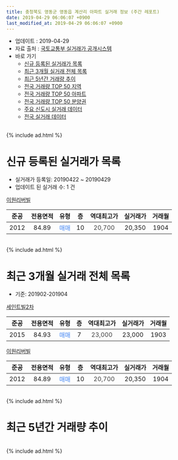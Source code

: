 ```yaml
---
title: 충청북도 영동군 영동읍 계산리 아파트 실거래 정보 (주간 레포트)
date: 2019-04-29 06:06:07 +0900
last_modified_at: 2019-04-29 06:06:07 +0900
---
```


* 업데이트 : 2019-04-29
* 자료 출처 : [국토교통부 실거래가 공개시스템](http://rt.molit.go.kr)
* 바로 가기
    * [신규 등록된 실거래가 목록](#신규-등록된-실거래가-목록)
    * [최근 3개월 실거래 전체 목록](#최근-3개월-실거래-전체-목록)
    * [최근 5년간 거래량 추이](#최근-5년간-거래량-추이)
    * [전국 거래량 TOP 50 지역](https://inasie.github.io/apt-trade-info/최근-3개월-전국에서-가장-거래가-많이-발생한-지역)
    * [전국 거래량 TOP 50 아파트](https://inasie.github.io/apt-trade-info/최근-3개월-전국에서-가장-거래가-많이-발생한-아파트)
    * [전국 거래량 TOP 50 분양권](https://inasie.github.io/apt-trade-info/최근-3개월-전국에서-가장-거래가-많이-발생한-분양권)
    * [주요 신도시 실거래 데이터](https://inasie.github.io/apt-trade-info/주요-신도시)
    * [전국 실거래 데이터](https://inasie.github.io/apt-trade-info/전국)
<br>
{% include ad.html %}
<br>

# 신규 등록된 실거래가 목록
* 실거래가 등록일: 20190422 ~ 20190429
* 업데이트 된 실거래 수: 1 건


[이원리버빌](https://search.naver.com/search.naver?query=%EC%B6%A9%EC%B2%AD%EB%B6%81%EB%8F%84+%EC%98%81%EB%8F%99%EA%B5%B0+%EC%98%81%EB%8F%99%EC%9D%8D+%EA%B3%84%EC%82%B0%EB%A6%AC+%EC%9D%B4%EC%9B%90%EB%A6%AC%EB%B2%84%EB%B9%8C)

|준공|전용면적|유형|층|역대최고가|실거래가|거래월|
|:---:|:---:|:---:|:---:|:---:|:---:|:---:|
|2012|84.89|<span style="color:#4285f3">매매</span>|10|<span style="color:#444444">20,700</span>|20,350|1904|


<br>
{% include ad.html %}
<br>

# 최근 3개월 실거래 전체 목록
* 기준: 201902-201904


[세인트빌2차](https://search.naver.com/search.naver?query=%EC%B6%A9%EC%B2%AD%EB%B6%81%EB%8F%84+%EC%98%81%EB%8F%99%EA%B5%B0+%EC%98%81%EB%8F%99%EC%9D%8D+%EA%B3%84%EC%82%B0%EB%A6%AC+%EC%84%B8%EC%9D%B8%ED%8A%B8%EB%B9%8C2%EC%B0%A8)

|준공|전용면적|유형|층|역대최고가|실거래가|거래월|
|:---:|:---:|:---:|:---:|:---:|:---:|:---:|
|2015|84.93|<span style="color:#4285f3">매매</span>|7|<span style="color:#444444">23,000</span>|23,000|1903|

[이원리버빌](https://search.naver.com/search.naver?query=%EC%B6%A9%EC%B2%AD%EB%B6%81%EB%8F%84+%EC%98%81%EB%8F%99%EA%B5%B0+%EC%98%81%EB%8F%99%EC%9D%8D+%EA%B3%84%EC%82%B0%EB%A6%AC+%EC%9D%B4%EC%9B%90%EB%A6%AC%EB%B2%84%EB%B9%8C)

|준공|전용면적|유형|층|역대최고가|실거래가|거래월|
|:---:|:---:|:---:|:---:|:---:|:---:|:---:|
|2012|84.89|<span style="color:#4285f3">매매</span>|10|<span style="color:#444444">20,700</span>|20,350|1904|


<br>
{% include ad.html %}
<br>

# 최근 5년간 거래량 추이


<div style="width:100%;">
    <canvas id="deal_progress" height="200"></canvas>
</div>

<script>
new Chart(document.getElementById("deal_progress"), {
    type: 'line',
    data: {
        labels: ['201404','201405','201406','201407','201408','201409','201410','201411','201412','201501','201502','201503','201504','201505','201506','201507','201508','201509','201510','201511','201512','201601','201602','201603','201604','201605','201606','201607','201608','201609','201610','201611','201612','201701','201702','201703','201704','201705','201706','201707','201708','201709','201710','201711','201712','201801','201802','201803','201804','201805','201806','201807','201808','201809','201810','201811','201812','201901','201902','201903','201904'],
        datasets: [{
            label: '매매',
            pointRadius: 1,
            data: [2, 2, 1, 2, 1, 0, 5, 0, 1, 8, 0, 2, 0, 0, 0, 0, 4, 3, 5, 5, 3, 3, 4, 5, 4, 0, 2, 1, 2, 9, 1, 2, 1, 4, 11, 6, 3, 8, 2, 5, 3, 6, 4, 3, 1, 4, 2, 6, 0, 5, 1, 1, 0, 1, 3, 3, 1, 2, 0, 1, 1],
            borderColor: "rgba(255, 201, 14, 1)",
            backgroundColor: "rgba(255, 201, 14, 0.5)",
            fill: false,
            lineTension: 0
        },{
            label: '전월세',
            pointRadius: 1,
            data: [1, 1, 0, 0, 0, 1, 1, 0, 1, 1, 1, 0, 0, 0, 0, 0, 1, 0, 1, 1, 3, 4, 2, 5, 0, 0, 0, 1, 0, 0, 1, 2, 1, 0, 2, 0, 2, 0, 0, 1, 1, 1, 1, 2, 0, 3, 2, 2, 2, 1, 1, 1, 1, 2, 2, 2, 2, 1, 0, 0, 0],
            borderColor: "rgba(0, 141, 185, 1)",
            backgroundColor: "rgba(0, 141, 185, 0.5)",
            fill: false,
            lineTension: 0
        }
        ]
    },
    options: {
        responsive: true,
        title: {
            display: false
        },
        tooltips: {
            mode: 'index',
            intersect: false
        },
        hover: {
            mode: 'nearest',
            intersect: true
        },
        scales: {
            xAxes: [{
                display: true,
                scaleLabel: {
                    display: true,
                    labelString: '년/월'
                }
            }],
            yAxes: [{
                display: true,
                ticks: {
                    suggestedMin: 0,
                },
                scaleLabel: {
                    display: true,
                    labelString: '실거래 수'
                }
            }]
        }
    }
});

</script>


<br>
{% include ad.html %}
<br>

